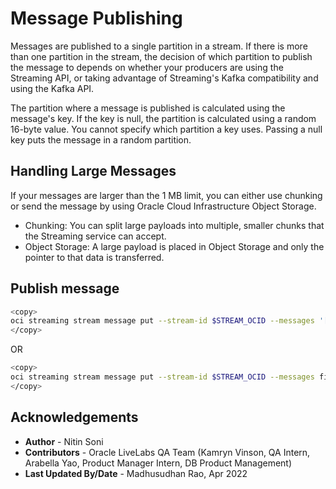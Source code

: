 
# Message Publishing

Messages are published to a single partition in a stream. If there is more than one partition in the stream, the decision of which partition to publish the message to depends on whether your producers are using the Streaming API, or taking advantage of Streaming's Kafka compatibility and using the Kafka API.

The partition where a message is published is calculated using the message's key. If the key is null, the partition is calculated using a random 16-byte value. You cannot specify which partition a key uses. Passing a null key puts the message in a random partition.

## Handling Large Messages

If your messages are larger than the 1 MB limit, you can either use chunking or send the message by using Oracle Cloud Infrastructure Object Storage.

- Chunking: You can split large payloads into multiple, smaller chunks that the Streaming service can accept.
- Object Storage: A large payload is placed in Object Storage and only the pointer to that data is transferred.

## Publish message

```sh
<copy>
oci streaming stream message put --stream-id $STREAM_OCID --messages '[{"key":"a2V5XzE","value":"dmFsdWVfMQ"},{"key":"a2V5XzI","value":"dmFsdWVfMg"}]' --endpoint https://cell-1.streaming.us-phoenix-1.oci.oraclecloud.com
</copy>
```

OR

```sh
<copy>
oci streaming stream message put --stream-id $STREAM_OCID --messages file://msg.json --endpoint https://cell-1.streaming.us-phoenix-1.oci.oraclecloud.com
</copy>
```

## Acknowledgements

- **Author** - Nitin Soni
- **Contributors** - Oracle LiveLabs QA Team (Kamryn Vinson, QA Intern, Arabella Yao, Product Manager Intern, DB Product Management)
- **Last Updated By/Date** - Madhusudhan Rao, Apr 2022
